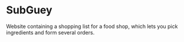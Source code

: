 # SubGuey

Website containing a shopping list for a food shop, which lets you pick ingredients and form several orders.

